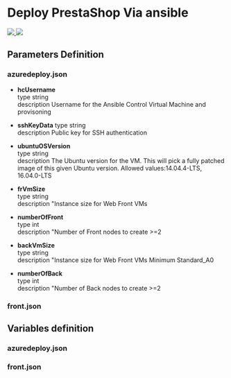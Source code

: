 # Deploy PrestaShop Via ansible

<a href="https://portal.azure.com/#create/Microsoft.Template/uri/https%3A%2F%2Fraw.githubusercontent.com%2Fherveleclerc%2Farm-lamp%2Fmaster%2Fazuredeploy.json" target="_blank">
    <img src="http://azuredeploy.net/deploybutton.png"/>
</a>
<a href="http://armviz.io/#/?load=https%3A%2F%2Fraw.githubusercontent.com%2Fherveleclerc%2Farm-lamp%2Fmaster%2Fazuredeploy.json" target="_blank">
    <img src="http://armviz.io/visualizebutton.png"/>
</a>


## Parameters Definition
### azuredeploy.json

 - **hcUsername**  
   type  string   
   description Username for the Ansible Control Virtual Machine and provisoning  
  
 - **sshKeyData**
   type string  
   description Public key for SSH authentication  
    
  - **ubuntuOSVersion**  
   type string  
     description  The Ubuntu version for the VM. This will pick a fully patched image of this given Ubuntu version. Allowed values:14.04.4-LTS, 16.04.0-LTS  
   
  - **frVmSize**  
    type string  
    description "Instance size for Web Front VMs  
     
  - **numberOfFront**  
   type int  
   description "Number of Front nodes to create >=2  
     
  - **backVmSize**  
    type string  
    description "Instance size for Web Front VMs Minimum Standard_A0  

  - **numberOfBack**   
    type int  
    description "Number of Back nodes to create >=2  
    

### front.json


## Variables definition
### azuredeploy.json

### front.json
